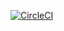 [![CircleCI](https://circleci.com/gh/darkleaf/generator.svg?style=svg)](https://circleci.com/gh/darkleaf/generator)
